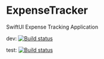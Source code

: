 # ExpenseTracker
SwiftUI Expense Tracking Application

dev: [![Build status](https://build.appcenter.ms/v0.1/apps/c2e61818-2238-46ba-be30-0d11598577d8/branches/dev/badge)](https://appcenter.ms)

test: [![Build status](https://build.appcenter.ms/v0.1/apps/c2e61818-2238-46ba-be30-0d11598577d8/branches/test/badge)](https://appcenter.ms)
